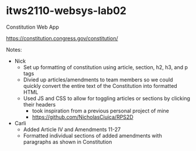 # itws2110-websys-lab02

Constitution Web App

https://constitution.congress.gov/constitution/

Notes:

- Nick
  - Set up formatting of constitution using article, section, h2, h3, and p tags
  - Divied up articles/amendments to team members so we could quickly convert the entire text of the Constitution into formatted HTML
  - Used JS and CSS to allow for toggling articles or sections by clicking their headers
    - took inspiration from a previous personal project of mine
    - https://github.com/NicholasCiuica/RPS2D
- Carli
  - Added Article IV and Amendments 11-27
  - Formatted individual sections of added amendments with paragraphs as shown in Constitution